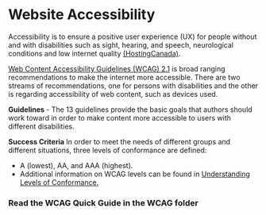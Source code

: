 
# Website Accessibility

Accessibility is to ensure a positive user experience (UX) for people without and with disabilities such as sight, hearing, and speech, neurological conditions and low internet quality [(HostingCanada)](https://hostingcanada.org/canadian-website-accessibility-guidelines/). 

[Web Content Accessibility Guidelines (WCAG) 2.1](https://www.w3.org/TR/2018/REC-WCAG21-20180605/) is broad ranging recommendations to make the internet more accessible. There are two streams of recommendations, one for persons with disabilities and the other is regarding accessibility of web content, such as devices used. 


**Guidelines** - The 13 guidelines provide the basic goals that authors should work toward in order to make content more accessible to users with different disabilities.


**Success Criteria** In order to meet the needs of different groups and different situations, three levels of conformance are defined: 
- A (lowest), AA, and AAA (highest). 
- Additional information on WCAG levels can be found in [Understanding Levels of Conformance.](https://www.w3.org/WAI/WCAG21/Understanding/conformance#levels)



### Read the WCAG Quick Guide in the WCAG folder


















